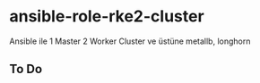 # ansible-role-rke2-cluster
Ansible ile 1 Master 2 Worker Cluster ve üstüne metallb, longhorn

## To Do
